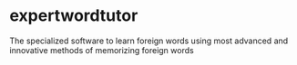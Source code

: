 # expertwordtutor
The specialized software to learn foreign words using  most advanced and innovative methods of memorizing foreign words
